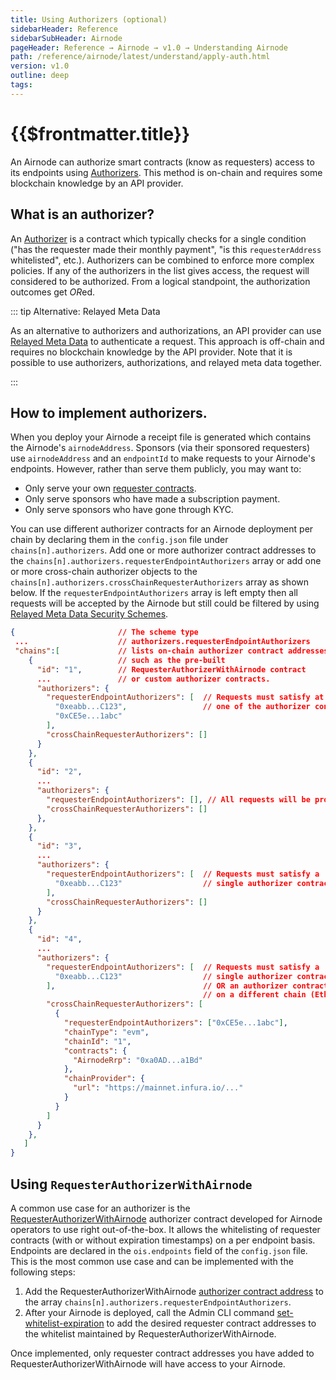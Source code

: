 ```yaml
---
title: Using Authorizers (optional)
sidebarHeader: Reference
sidebarSubHeader: Airnode
pageHeader: Reference → Airnode → v1.0 → Understanding Airnode
path: /reference/airnode/latest/understand/apply-auth.html
version: v1.0
outline: deep
tags:
---
```


<VersionWarning/>

<PageHeader/>

<SearchHighlight/>

# {{$frontmatter.title}}

An Airnode can authorize smart contracts (know as requesters) access to its
endpoints using [Authorizers](../concepts/authorizers.md). This method is
on-chain and requires some blockchain knowledge by an API provider.

## What is an authorizer?

An [Authorizer](../concepts/authorizers.md) is a contract which typically checks
for a single condition ("has the requester made their monthly payment", "is this
`requesterAddress` whitelisted", etc.). Authorizers can be combined to enforce
more complex policies. If any of the authorizers in the list gives access, the
request will considered to be authorized. From a logical standpoint, the
authorization outcomes get *OR*ed.

::: tip Alternative: Relayed Meta Data

As an alternative to authorizers and authorizations, an API provider can use
[Relayed Meta Data](./api-security.md#relayed-meta-data-security-schemes) to
authenticate a request. This approach is off-chain and requires no blockchain
knowledge by the API provider. Note that it is possible to use authorizers,
authorizations, and relayed meta data together.

:::

## How to implement authorizers.

When you deploy your Airnode a receipt file is generated which contains the
Airnode's `airnodeAddress`. Sponsors (via their sponsored requesters) use
`airnodeAddress` and an `endpointId` to make requests to your Airnode's
endpoints. However, rather than serve them publicly, you may want to:

- Only serve your own [requester contracts](../concepts/requesters-sponsors.md).
- Only serve sponsors who have made a subscription payment.
- Only serve sponsors who have gone through KYC.

You can use different authorizer contracts for an Airnode deployment per chain
by declaring them in the `config.json` file under `chains[n].authorizers`. Add
one or more authorizer contract addresses to the
`chains[n].authorizers.requesterEndpointAuthorizers` array or add one or more
cross-chain authorizer objects to the
`chains[n].authorizers.crossChainRequesterAuthorizers` array as shown below. If
the `requesterEndpointAuthorizers` array is left empty then all requests will be
accepted by the Airnode but still could be filtered by using
[Relayed Meta Data Security Schemes](./api-security.md#relayed-meta-data-security-schemes).

```json
{                       // The scheme type
 ...                    // authorizers.requesterEndpointAuthorizers
 "chains":[             // lists on-chain authorizer contract addresses
    {                   // such as the pre-built
      "id": "1",        // RequesterAuthorizerWithAirnode contract
      ...               // or custom authorizer contracts.
      "authorizers": {
        "requesterEndpointAuthorizers": [  // Requests must satisfy at least
          "0xeabb...C123",                 // one of the authorizer contracts
          "0xCE5e...1abc"
        ],
        "crossChainRequesterAuthorizers": []
      }
    },
    {
      "id": "2",
      ...
      "authorizers": {
        "requesterEndpointAuthorizers": [], // All requests will be processed
        "crossChainRequesterAuthorizers": []
      },
    },
    {
      "id": "3",
      ...
      "authorizers": {
        "requesterEndpointAuthorizers": [  // Requests must satisfy a
          "0xeabb...C123"                  // single authorizer contract
        ],
        "crossChainRequesterAuthorizers": []
      }
    },
    {
      "id": "4",
      ...
      "authorizers": {
        "requesterEndpointAuthorizers": [  // Requests must satisfy a
          "0xeabb...C123"                  // single authorizer contract
        ],                                 // OR an authorizer contract deployed
                                           // on a different chain (Ethereum mainnet)
        "crossChainRequesterAuthorizers": [
          {
            "requesterEndpointAuthorizers": ["0xCE5e...1abc"],
            "chainType": "evm",
            "chainId": "1",
            "contracts": {
              "AirnodeRrp": "0xa0AD...a1Bd"
            },
            "chainProvider": {
              "url": "https://mainnet.infura.io/..."
            }
          }
        ]
      }
    },
   ]
}
```

## Using `RequesterAuthorizerWithAirnode`

A common use case for an authorizer is the
[RequesterAuthorizerWithAirnode](../concepts/authorizers.md#requesterauthorizerwithairnode)
authorizer contract developed for Airnode operators to use right out-of-the-box.
It allows the whitelisting of requester contracts (with or without expiration
timestamps) on a per endpoint basis. Endpoints are declared in the
`ois.endpoints` field of the `config.json` file. This is the most common use
case and can be implemented with the following steps:

1. Add the RequesterAuthorizerWithAirnode
   [authorizer contract address](../#requesterauthorizerwithairnode) to the
   array `chains[n].authorizers.requesterEndpointAuthorizers`.
2. After your Airnode is deployed, call the Admin CLI command
   [set-whitelist-expiration](../packages/admin-cli.md#set-whitelist-expiration)
   to add the desired requester contract addresses to the whitelist maintained
   by RequesterAuthorizerWithAirnode.

Once implemented, only requester contract addresses you have added to
RequesterAuthorizerWithAirnode will have access to your Airnode.
